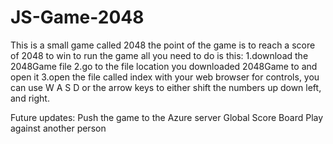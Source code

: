 # JS-Game-2048
This is a small game called 2048 the point of the game is to reach a score of 2048 to win 
to run the game all you need to do is this:
1.download the 2048Game file 
2.go to the file location you downloaded 2048Game to and open it 
3.open the file called index with your web browser 
for controls, you can use W A S D or the arrow keys to either shift the numbers up down left, and right.

Future updates:
Push the game to the Azure server
Global Score Board 
Play against another person 




